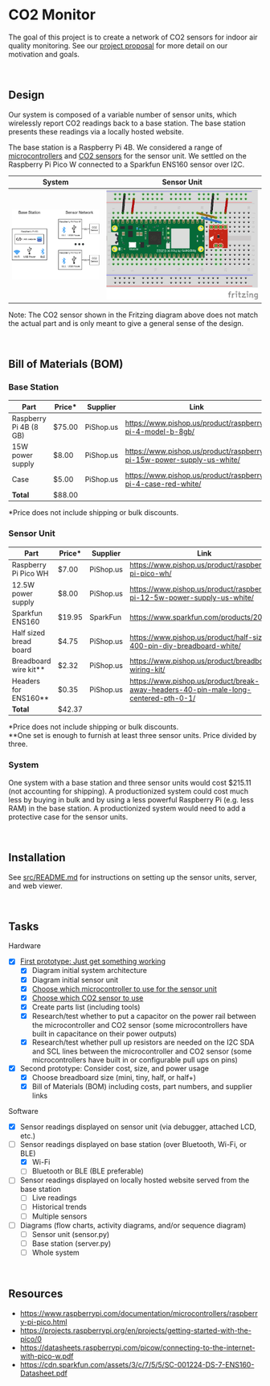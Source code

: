 # CO2 Monitor

The goal of this project is to create a network of CO2 sensors for indoor air quality monitoring. See our [project proposal](https://github.com/EricSchrock/co2-monitor/blob/main/submissions/proposal.pdf) for more detail on our motivation and goals.


&nbsp;
## Design

Our system is composed of a variable number of sensor units, which wirelessly report CO2 readings back to a base station. The base station presents these readings via a locally hosted website.

The base station is a Raspberry Pi 4B. We considered a range of [microcontrollers](https://github.com/EricSchrock/co2-monitor/blob/main/docs/microcontroller.md) and [CO2 sensors](https://github.com/EricSchrock/co2-monitor/blob/main/docs/co2-sensor.md) for the sensor unit. We settled on the Raspberry Pi Pico W connected to a Sparkfun ENS160 sensor over I2C.

| System                         | Sensor Unit                    |
|--------------------------------|--------------------------------|
| <img src="images/system.png"/> | <img src="images/sensor.png"/> |

Note: The CO2 sensor shown in the Fritzing diagram above does not match the actual part and is only meant to give a general sense of the design.


&nbsp;
## Bill of Materials (BOM)

### Base Station

| Part                   | Price* | Supplier  | Link                                                                     |
|------------------------|--------|-----------|--------------------------------------------------------------------------|
| Raspberry Pi 4B (8 GB) | $75.00 | PiShop.us | https://www.pishop.us/product/raspberry-pi-4-model-b-8gb/                |
| 15W power supply       |  $8.00 | PiShop.us | https://www.pishop.us/product/raspberry-pi-15w-power-supply-us-white/    |
| Case                   |  $5.00 | PiShop.us | https://www.pishop.us/product/raspberry-pi-4-case-red-white/             |
| **Total**              | $88.00 |           |                                                                          |

*Price does not include shipping or bulk discounts.

### Sensor Unit

| Part                   | Price* | Supplier  | Link                                                                                |
|------------------------|--------|-----------|-------------------------------------------------------------------------------------|
| Raspberry Pi Pico WH   |  $7.00 | PiShop.us | https://www.pishop.us/product/raspberry-pi-pico-wh/                                 |
| 12.5W power supply     |  $8.00 | PiShop.us | https://www.pishop.us/product/raspberry-pi-12-5w-power-supply-us-white/             |
| Sparkfun ENS160        | $19.95 | SparkFun  | https://www.sparkfun.com/products/20844                                             |
| Half sized bread board |  $4.75 | PiShop.us | https://www.pishop.us/product/half-size-400-pin-diy-breadboard-white/               |
| Breadboard wire kit**  |  $2.32 | PiShop.us | https://www.pishop.us/product/breadboard-wiring-kit/                                |
| Headers for ENS160**   |  $0.35 | PiShop.us | https://www.pishop.us/product/break-away-headers-40-pin-male-long-centered-pth-0-1/ |
| **Total**              | $42.37 |           |                                                                                     |

*Price does not include shipping or bulk discounts. \
**One set is enough to furnish at least three sensor units. Price divided by three.

### System

One system with a base station and three sensor units would cost $215.11 (not accounting for shipping). A productionized system could cost much less by buying in bulk and by using a less powerful Raspberry Pi (e.g. less RAM) in the base station. A productionized system would need to add a protective case for the sensor units.

&nbsp;
## Installation

See [src/README.md](https://github.com/EricSchrock/co2-monitor/blob/main/src/README.md) for instructions on setting up the sensor units, server, and web viewer.


&nbsp;
## Tasks

Hardware
  - [x] [First prototype: Just get something working](https://github.com/EricSchrock/co2-monitor/blob/main/docs/first-prototype.md)
    - [x] Diagram initial system architecture
    - [x] Diagram initial sensor unit
    - [x] [Choose which microcontroller to use for the sensor unit](https://github.com/EricSchrock/co2-monitor/blob/main/docs/microcontroller.md)
    - [x] [Choose which CO2 sensor to use](https://github.com/EricSchrock/co2-monitor/blob/main/docs/co2-sensor.md)
    - [x] Create parts list (including tools)
    - [x] Research/test whether to put a capacitor on the power rail between the microcontroller and CO2 sensor (some microcontrollers have built in capacitance on their power outputs)
    - [x] Research/test whether pull up resistors are needed on the I2C SDA and SCL lines between the microcontroller and CO2 sensor (some microcontrollers have built in or configurable pull ups on pins)
  - [x] Second prototype: Consider cost, size, and power usage
    - [x] Choose breadboard size (mini, tiny, half, or half+)
    - [x] Bill of Materials (BOM) including costs, part numbers, and supplier links

Software
  - [x] Sensor readings displayed on sensor unit (via debugger, attached LCD, etc.)
  - [ ] Sensor readings displayed on base station (over Bluetooth, Wi-Fi, or BLE)
    - [x] Wi-Fi
    - [ ] Bluetooth or BLE (BLE preferable)
  - [ ] Sensor readings displayed on locally hosted website served from the base station
    - [ ] Live readings
    - [ ] Historical trends
    - [ ] Multiple sensors
  - [ ] Diagrams (flow charts, activity diagrams, and/or sequence diagram)
    - [ ] Sensor unit (sensor.py)
    - [ ] Base station (server.py)
    - [ ] Whole system

&nbsp;
## Resources

 - <https://www.raspberrypi.com/documentation/microcontrollers/raspberry-pi-pico.html>
 - <https://projects.raspberrypi.org/en/projects/getting-started-with-the-pico/0>
 - <https://datasheets.raspberrypi.com/picow/connecting-to-the-internet-with-pico-w.pdf>
 - <https://cdn.sparkfun.com/assets/3/c/7/5/5/SC-001224-DS-7-ENS160-Datasheet.pdf>
